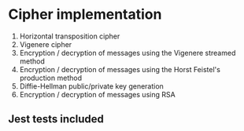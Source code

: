 # Cipher implementation

1. Horizontal transposition cipher
2. Vigenere cipher
3. Encryption / decryption of messages using the Vigenere streamed method
4. Encryption / decryption of messages using the Horst Feistel's production method
5. Diffie-Hellman public/private key generation
6. Encryption / decryption of messages using RSA

## Jest tests included
